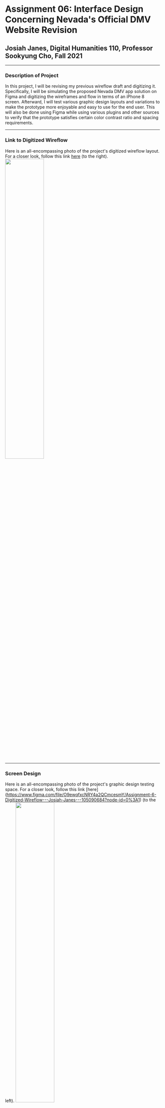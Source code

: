 # Assignment 06: Interface Design Concerning Nevada's Official DMV Website Revision

## Josiah Janes, Digital Humanities 110, Professor Sookyung Cho, Fall 2021

---

### Description of Project
In this project, I will be revising my previous wireflow draft and digitizing it. Specifically, I will be simulating the proposed Nevada DMV app solution on Figma and digitizing the wireframes and flow in terms of an iPhone 8 screen. Afterward, I will test various graphic design layouts and variations to make the prototype more enjoyable and easy to use for the end user. This will also be done using Figma while using various plugins and other sources to verify that the prototype satisfies certain color contrast ratio and spacing requirements.

---

### Link to Digitized Wireflow
Here is an all-encompassing photo of the project's digitized wireflow layout. For a closer look, follow this link [here](https://www.figma.com/file/O9ewqfxcNRY4a2QCmcesmY/Assignment-6-Digitized-Wireflow---Josiah-Janes---105090684?node-id=0%3A1) (to the right).
<img src="https://joxiah1.github.io/DH110-JosiahJanes/a6wireflowpic.png" width="50%">

---

### Screen Design
Here is an all-encompassing photo of the project's graphic design testing space. For a closer look, follow this link [here] (https://www.figma.com/file/O9ewqfxcNRY4a2QCmcesmY/Assignment-6-Digitized-Wireflow---Josiah-Janes---105090684?node-id=0%3A1) (to the left).
<img src="https://joxiah1.github.io/DH110-JosiahJanes/a6designprocesspic.png" width="50%">
#### Layout Test to Ensure Proper Spacing
#### Three Typographic Variations
#### Three Shape Variations
#### Two Color Schemes

---

### Impression Test
#### Video Recording
#### Summary of Findings

---

### Accessibility (Color-Contrast) Check
#### Ensuring Accessibility at WCAG2.0 AA level

---

### Design System
#### Summary of Graphic Design
TYPEFACE FAMILY + SIZE
COLOR SCHEME: BACKGROUND, PRIMARY (DEFAULT TEXT), FOCUS (EX. BUTTON)
LAYOUT GRID + SPACING
#### Description of Graphical Interface Design Choices

---
